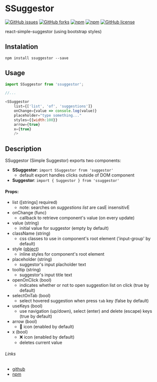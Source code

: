 # SSuggestor

[![GitHub issues](https://img.shields.io/github/issues/carloluis/ssuggestor.svg)](https://github.com/carloluis/ssuggestor/issues)
[![GitHub forks](https://img.shields.io/github/forks/carloluis/ssuggestor.svg)](https://github.com/carloluis/ssuggestor/network)
[![npm](https://img.shields.io/npm/v/ssuggestor.svg)](https://www.npmjs.com/package/ssuggestor)
[![npm](https://img.shields.io/npm/dt/ssuggestor.svg)](https://npm-stat.com/charts.html?package=ssuggestor)
[![GitHub license](https://img.shields.io/badge/license-MIT-blue.svg)](https://raw.githubusercontent.com/carloluis/ssuggestor/master/LICENSE)

react-simple-suggestor (using bootstrap styles)

## Instalation
`npm install ssuggestor --save`

## Usage 

```javascript
import SSuggestor from 'ssuggestor';

//...

<SSuggestor 
	list={['list', 'of', 'suggestions']}
	onChange={value => console.log(value)}
	placeholder="type something..."
	styles={{width:100}}
	arrow={true}
	x={true}
	/>
```

## Description

SSuggestor (Simple Suggestor) exports two components:
* __SSuggestor__: `import SSuggestor from 'suggestor'`
	* default export handles clicks outside of DOM component
* __Suggestor__: `import { Suggestor } from 'ssuggestor'`

#### Props: 
- list ([strings] required)
  * note: searches on _suggestions list_ are casE insensitivE
- onChange (func)
  * callback to retrieve component's value (on every update)
- value (string)
  * initial value for suggestor (empty by default)
- className (string)
  * css classes to use in component's root element ('input-group' by default)
- style ([object](https://facebook.github.io/react/docs/dom-elements.html#style "react docs: style object"))
  * inline styles for component's root element
- placeholder (string)
  * suggestor's input placholder text
- tooltip (string)
  * suggestor's input title text
- openOnClick (bool)
  * indicates whether or not to open suggestion list on click (true by default)
- selectOnTab (bool)
  * select hovered suggestion when press `tab` key (false by default)
- useKeys (bool)
  * use navigation (up/down), select (enter) and delete (escape) keys (true by default)
- arrow (bool)
  * :small_red_triangle_down: icon (enabled by default)
- x (bool)
  * :x: icon (enabled by default)
  * deletes current value

###### Links
* [github](https://github.com/carloluis/ssuggestor "suggestpr@github")
* [npm](https://www.npmjs.com/package/ssuggestor "ssuggestor@npm")
